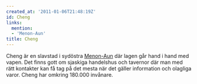 ```yaml
---
created_at: '2011-01-06T21:48:19Z'
id: Cheng
links:
  mention:
  - 'Menon-Aun'
title: Cheng
---
```


Cheng är en slavstad i sydöstra [Menon-Aun] där lagen går hand i hand med vapen. Det finns gott om
sjaskiga handelshus och tavernor där man med rätt kontakter kan få tag på det mesta när det gäller
information och olagliga varor. Cheng har omkring 180.000 invånare.

  [Menon-Aun]: Menon-Aun
